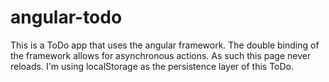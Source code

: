 # angular-todo

This is a ToDo app that uses the angular framework.
The double binding of the framework allows for asynchronous actions.  As such this page never reloads.
I'm using localStorage as the persistence layer of this ToDo.
